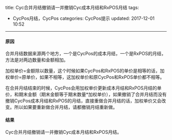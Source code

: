 title: Cyc合并月结撤销请一并撤销Cyc成本月结和RxPOS月结
tags:
  - CycPos月结，CycPos
categories: CycPos提示
updated: 2017-12-01 10:52
---
#### 原因

合并月结数据来源两个地方，一个是CycPos的成本月结，一个是RxPOS的月结，方法是对两边数量和金额相加。
    
加权单价=金额除以数量，这个时候如果CycPos和RxPOS的单价是相等的话，加权单价=原单价，如果不相等，这加权单价和原CycPos和RxPOS单价都不相等。
    
在合并月结结束的时候，CycPos会用加权单价更新成本月结和RxPOS月结的单价，和期末金额（期末金额等于期末数量*加权单价），如果撤销了合并月结而没有撤销CycPos成本月结和RxPOS的月结，直接重做合并月结的话，加权单价又会改变。所以如果要重新做合并月结，请都撤销月结重新做。
    
#### 结果
    
Cyc合并月结撤销请一并撤销Cyc成本月结和RxPOS月结。
